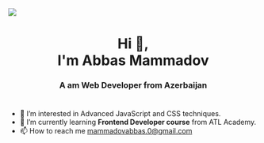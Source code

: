 <img src="https://topdev.vn/blog/wp-content/uploads/2023/02/front-end.png">
<h1 align="center">Hi 👋,<br>
I'm Abbas Mammadov
</h1>

<h3 align="center">A am Web Developer from Azerbaijan</h3>
<h1></h1>

- 👀 I’m interested in Advanced JavaScript and CSS techniques.
- 🌱 I’m currently learning <strong>Frontend Developer course</strong>  from ATL Academy.
- 📫 How to reach me <a href="mailto:mammadovabbas.0@gmail.com">mammadovabbas.0@gmail.com</a>

<!---
AbbasMemmedov/AbbasMemmedov is a ✨ special ✨ repository because its `README.md` (this file) appears on your GitHub profile.
You can click the Preview link to take a look at your changes.
--->
